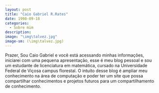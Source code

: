 ```yaml
---
layout: post
title: "Caio Gabriel R.Rates"
date: 1998-09-18
categories:
  - Sobre mim
description:
image: "\img\talvez.jpg"
image-sm: (\img\talvez.jpg)
---
```

Prazer, Sou Caio Gabriel e você está acessando minhas informações, iniciarei com uma pequena apresentação, esse é meu blog pessoal e sou um estudante de licenciatura em matemática, cursado na Universidade Federal de Viçosa campus florestal. O intuito desse blog é ampliar meu conhecimento na área de computação e poder ter um site que possa compartilhar conhecimentos e projetos futuros para um compartilhamento de conhecimento.